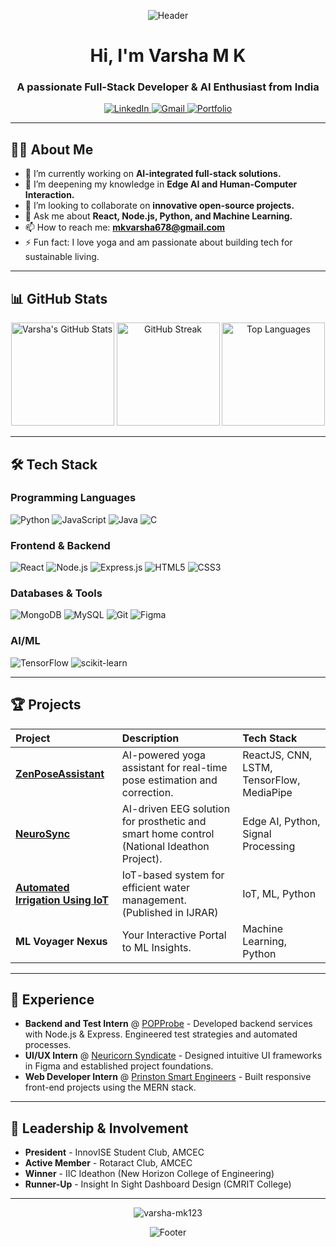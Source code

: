 <!-- Animated Header -->
<p align="center">
  <img src="https://capsule-render.vercel.app/api?type=waving&color=gradient&height=100&section=header&text=Hello%20World!%20👋&fontSize=50&fontAlignY=40" alt="Header" />
</p>

<!-- Introduction -->
<h1 align="center">Hi, I'm Varsha M K</h1>
<h3 align="center">A passionate Full-Stack Developer & AI Enthusiast from India</h3>

<!-- Social Badges -->
<p align="center">
  <a href="https://www.linkedin.com/in/your-linkedin-profile/">
    <img src="https://img.shields.io/badge/LinkedIn-0077B5?style=for-the-badge&logo=linkedin&logoColor=white" alt="LinkedIn"/>
  </a>
  <a href="mailto:mkvarsha678@gmail.com">
    <img src="https://img.shields.io/badge/Gmail-D14836?style=for-the-badge&logo=gmail&logoColor=white" alt="Gmail"/>
  </a>
  <a href="https://varsha-mk123.github.io/">
    <img src="https://img.shields.io/badge/Portfolio-%23000000.svg?style=for-the-badge&logo=firefox&logoColor=white" alt="Portfolio"/>
  </a>
</p>

---

<!-- About Me -->
## 👩‍💻 About Me

- 🔭 I’m currently working on **AI-integrated full-stack solutions.**
- 🌱 I’m deepening my knowledge in **Edge AI and Human-Computer Interaction.**
- 👯 I’m looking to collaborate on **innovative open-source projects.**
- 💬 Ask me about **React, Node.js, Python, and Machine Learning.**
- 📫 How to reach me: **mkvarsha678@gmail.com**
- ⚡ Fun fact: I love yoga and am passionate about building tech for sustainable living.

---

<!-- GitHub Stats -->
## 📊 GitHub Stats

<p align="center">
  <img src="https://github-readme-stats.vercel.app/api?username=varsha-mk123&show_icons=true&theme=transparent&hide_border=true" alt="Varsha's GitHub Stats" height="165"/>
  <img src="https://github-readme-streak-stats.herokuapp.com/?user=varsha-mk123&theme=transparent&hide_border=true" alt="GitHub Streak" height="165"/>
  <img src="https://github-readme-stats.vercel.app/api/top-langs/?username=varsha-mk123&layout=compact&theme=transparent&hide_border=true" alt="Top Languages" height="165"/>
</p>

---

<!-- Tech Stack -->
## 🛠️ Tech Stack

### Programming Languages
![Python](https://img.shields.io/badge/Python-3776AB?style=for-the-badge&logo=python&logoColor=white)
![JavaScript](https://img.shields.io/badge/JavaScript-F7DF1E?style=for-the-badge&logo=javascript&logoColor=black)
![Java](https://img.shields.iobadge/Java-ED8B00?style=for-the-badge&logo=openjdk&logoColor=white)
![C](https://img.shields.io/badge/C-00599C?style=for-the-badge&logo=c&logoColor=white)

### Frontend & Backend
![React](https://img.shields.io/badge/React-20232A?style=for-the-badge&logo=react&logoColor=61DAFB)
![Node.js](https://img.shields.io/badge/Node.js-339933?style=for-the-badge&logo=nodedotjs&logoColor=white)
![Express.js](https://img.shields.io/badge/Express.js-000000?style=for-the-badge&logo=express&logoColor=white)
![HTML5](https://img.shields.io/badge/HTML5-E34F26?style=for-the-badge&logo=html5&logoColor=white)
![CSS3](https://img.shields.io/badge/CSS3-1572B6?style=for-the-badge&logo=css3&logoColor=white)

### Databases & Tools
![MongoDB](https://img.shields.io/badge/MongoDB-47A248?style=for-the-badge&logo=mongodb&logoColor=white)
![MySQL](https://img.shields.io/badge/MySQL-4479A1?style=for-the-badge&logo=mysql&logoColor=white)
![Git](https://img.shields.io/badge/Git-F05032?style=for-the-badge&logo=git&logoColor=white)
![Figma](https://img.shields.io/badge/Figma-F24E1E?style=for-the-badge&logo=figma&logoColor=white)

### AI/ML
![TensorFlow](https://img.shields.io/badge/TensorFlow-FF6F00?style=for-the-badge&logo=tensorflow&logoColor=white)
![scikit-learn](https://img.shields.io/badge/scikit--learn-F7931E?style=for-the-badge&logo=scikit-learn&logoColor=white)

---

## 🏆 Projects

| Project | Description | Tech Stack |
| :--- | :--- | :--- |
| **[ZenPoseAssistant](https://github.com/varsha-mk123/ZenPoseAssistant)** | AI-powered yoga assistant for real-time pose estimation and correction. | ReactJS, CNN, LSTM, TensorFlow, MediaPipe |
| **[NeuroSync](https://github.com/varsha-mk123/NeuroSync)** | AI-driven EEG solution for prosthetic and smart home control (National Ideathon Project). | Edge AI, Python, Signal Processing |
| **[Automated Irrigation Using IoT](https://github.com/varsha-mk123/Automated-Irrigation-IoT)** | IoT-based system for efficient water management. (Published in IJRAR) | IoT, ML, Python |
| **ML Voyager Nexus** | Your Interactive Portal to ML Insights. | Machine Learning, Python |

---

## 📜 Experience

- **Backend and Test Intern** @ [POPProbe](/) - Developed backend services with Node.js & Express. Engineered test strategies and automated processes.
- **UI/UX Intern** @ [Neuricorn Syndicate](/) - Designed intuitive UI frameworks in Figma and established project foundations.
- **Web Developer Intern** @ [Prinston Smart Engineers](/) - Built responsive front-end projects using the MERN stack.

---

## 🌟 Leadership & Involvement

- **President** - InnovISE Student Club, AMCEC
- **Active Member** - Rotaract Club, AMCEC
- **Winner** - IIC Ideathon (New Horizon College of Engineering)
- **Runner-Up** - Insight In Sight Dashboard Design (CMRIT College)

---

<!-- Footer with visitor counter -->
<p align="center">
  <img src="https://komarev.com/ghpvc/?username=varsha-mk123&label=Profile%20Views&color=0e75b6&style=flat" alt="varsha-mk123" />
</p>

<!-- Waving Footer -->
<p align="center">
  <img src="https://capsule-render.vercel.app/api?type=waving&color=gradient&height=100&section=footer" alt="Footer"/>
</p>
